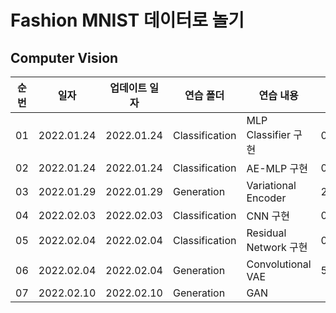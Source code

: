 # Fashion MNIST 데이터로 놀기

## Computer Vision


|순번|일자|업데이트 일자|연습 폴더|연습 내용|비고|
|---|---|---|---|---|---|
|01|2022.01.24|2022.01.24|Classification|MLP Classifier 구현|0.8975|
|02|2022.01.24|2022.01.24|Classification|AE-MLP 구현|0.8928|
|03|2022.01.29|2022.01.29|Generation|Variational Encoder|248.386490625|
|04|2022.02.03|2022.02.03|Classification|CNN 구현|0.9176|
|05|2022.02.04|2022.02.04|Classification|Residual Network 구현|0.9312|
|06|2022.02.04|2022.02.04|Generation|Convolutional VAE|5181 loss|
|07|2022.02.10|2022.02.10|Generation|GAN||
